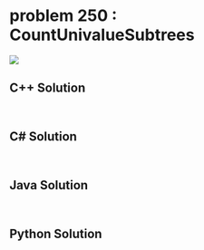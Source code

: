
# problem 250 : CountUnivalueSubtrees

<img src="https://github.com/Peefy/PeefyLeetCode/blob/master/doc/201-300/250.CountUnivalueSubtrees/problem.png"/>

## C++ Solution

```c++



```

## C# Solution

```csharp



```

## Java Solution

```java



```

## Python Solution

```python

     

```




